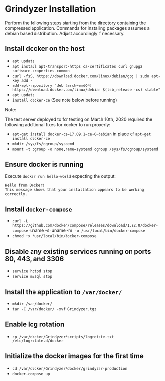 # Grindyzer Installation

Perform the following steps starting from the directory containing the compressed application. Commands for installing packages assumes a debian based distribution. Adjust accordingly if necessary. 

## Install docker on the host
- `apt update`
- `apt install apt-transport-https ca-certificates curl gnupg2 software-properties-common`
- `curl -fsSL https://download.docker.com/linux/debian/gpg | sudo apt-key add -`
- `add-apt-repository "deb [arch=amd64] https://download.docker.com/linux/debian $(lsb_release -cs) stable"`
- `apt update`
- `install docker-ce` (See note below before running)


Note: 

The test server deployed to for testing on March 10th, 2020 required the following additional fixes for docker to run properly:
	
- `apt-get install docker-ce=17.09.1~ce-0~debian` in place of `apt-get install docker-ce`
- `mkdir /sys/fs/cgroup/systemd`
- `mount -t cgroup -o none,name=systemd cgroup /sys/fs/cgroup/systemd`

## Ensure docker is running
	
Execute `docker run hello-world` expecting the output:
```
Hello from Docker!
This message shows that your installation appears to be working correctly.
```

## Install `docker-compose`

- `curl -L https://github.com/docker/compose/releases/download/1.22.0/docker-compose-`uname -s`-`uname -m` -o /usr/local/bin/docker-compose`
- `chmod +x /usr/local/bin/docker-compose`

## Disable any existing services running on ports 80, 443, and 3306

- `service httpd stop`
- `service mysql stop`

## Install the application to `/var/docker/`

- `mkdir /var/docker/`
- `tar -C /var/docker/ -xvf Grindyzer.tgz`

## Enable log rotation

- `cp /var/docker/Grindyzer/scripts/logrotate.txt /etc/logrotate.d/docker`

## Initialize the docker images for the first time

- `cd /var/docker/Grindyzer/docker/grindyzer-production`
- `docker-compose up`
